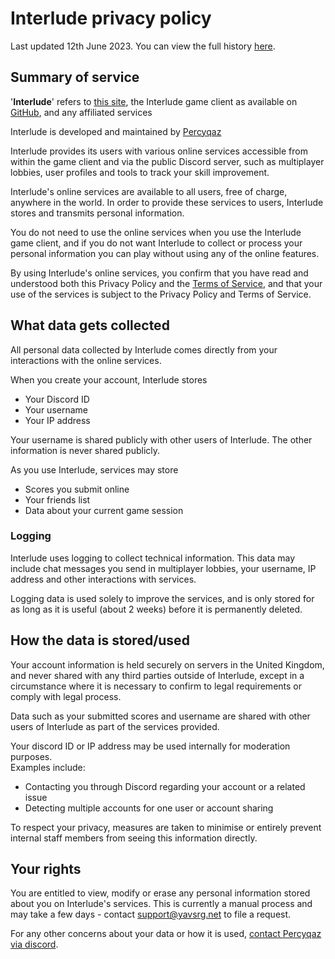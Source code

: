 # Interlude privacy policy
Last updated 12th June 2023. You can view the full history [here](https://github.com/YAVSRG/YAVSRG/blame/master/site_data/privacy_policy.md).

## Summary of service

'**Interlude**' refers to [this site](https://yavsrg.net), the Interlude game client as available on [GitHub](https://github.com/YAVSRG/Interlude), and any affiliated services

Interlude is developed and maintained by [Percyqaz](https://github.com/percyqaz)

Interlude provides its users with various online services accessible from within the game client and via the public Discord server, such as multiplayer lobbies, user profiles and tools to track your skill improvement.

Interlude's online services are available to all users, free of charge, anywhere in the world. 
In order to provide these services to users, Interlude stores and transmits personal information.

You do not need to use the online services when you use the Interlude game client, and if you do not want Interlude to collect or process your personal information you can play without using any of the online features.

By using Interlude's online services, you confirm that you have read and understood both this Privacy Policy and the [Terms of Service](terms_of_service.html), and that your use of the services is subject to the Privacy Policy and Terms of Service.

## What data gets collected

All personal data collected by Interlude comes directly from your interactions with the online services.

When you create your account, Interlude stores

- Your Discord ID
- Your username
- Your IP address

Your username is shared publicly with other users of Interlude. The other information is never shared publicly.

As you use Interlude, services may store

- Scores you submit online
- Your friends list
- Data about your current game session

### Logging
Interlude uses logging to collect technical information. This data may include chat messages you send in multiplayer lobbies, your username, IP address and other interactions with services.

Logging data is used solely to improve the services, and is only stored for as long as it is useful (about 2 weeks) before it is permanently deleted.

## How the data is stored/used

Your account information is held securely on servers in the United Kingdom, and never shared with any third parties outside of Interlude, except in a circumstance where it is necessary to confirm to legal requirements or comply with legal process.

Data such as your submitted scores and username are shared with other users of Interlude as part of the services provided.

Your discord ID or IP address may be used internally for moderation purposes.  
Examples include:  

- Contacting you through Discord regarding your account or a related issue
- Detecting multiple accounts for one user or account sharing


To respect your privacy, measures are taken to minimise or entirely prevent internal staff members from seeing this information directly.

## Your rights

You are entitled to view, modify or erase any personal information stored about you on Interlude's services.
This is currently a manual process and may take a few days - contact [support@yavsrg.net](mailto:support@yavsrg.net) to file a request.

For any other concerns about your data or how it is used, [contact Percyqaz via discord](https://discord.gg/tA22tWR).
